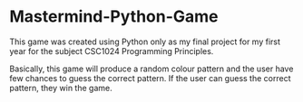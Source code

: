 # Mastermind-Python-Game
This game was created using Python only as my final project for my first year for the subject CSC1024 Programming Principles.

Basically, this game will produce a random colour pattern and the user have few chances to guess the correct pattern. If the user can guess the correct pattern, they win the game.
